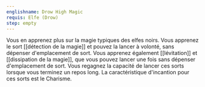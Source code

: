 ```yaml
---
englishname: Drow High Magic
requis: Elfe (Drow)
step: empty
---
```

Vous en apprenez plus sur la magie typiques des elfes noirs. Vous apprenez le sort [[détection de la magie]] et pouvez la lancer à volonté, sans dépenser d'emplacement de sort. Vous apprenez également [[lévitation]] et [[dissipation de la magie]], que vous pouvez lancer une fois sans dépenser d'emplacement de sort. Vous regagnez la capacité de lancer ces sorts lorsque vous terminez un repos long. La caractéristique d'incantion pour ces sorts est le Charisme.
